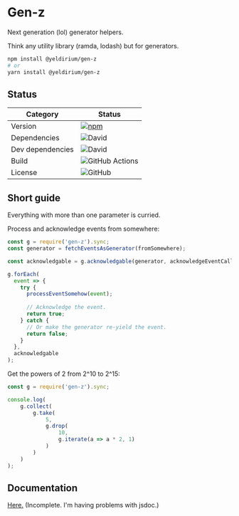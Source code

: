 # Gen-z

Next generation (lol) generator helpers.

Think any utility library (ramda, lodash) but for generators.

```sh
npm install @yeldirium/gen-z
# or
yarn install @yeldirium/gen-z
```


## Status

| Category         | Status                                                                                                  |
| ---------------- | ------------------------------------------------------------------------------------------------------- |
| Version          | [![npm](https://img.shields.io/npm/v/@yeldirium/gen-z)](https://www.npmjs.com/package/@yeldirium/gen-z) |
| Dependencies     | ![David](https://img.shields.io/david/yeldirium/gen-z)                                                  |
| Dev dependencies | ![David](https://img.shields.io/david/dev/yeldirium/gen-z)                                              |
| Build            | ![GitHub Actions](https://github.com/yeldiRium/gen-z/workflows/Release/badge.svg?branch=master)         |
| License          | ![GitHub](https://img.shields.io/github/license/yeldiRium/gen-z)                                        |

## Short guide

Everything with more than one parameter is curried.

Process and acknowledge events from somewhere:

```javascript
const g = require('gen-z').sync;
const generator = fetchEventsAsGenerator(fromSomewhere);

const acknowledgable = g.acknowledgable(generator, acknowledgeEventCallback);

g.forEach(
  event => {
    try {
      processEventSomehow(event);
    
      // Acknowledge the event.
      return true;
    } catch {
      // Or make the generator re-yield the event.
      return false;
    }
  },
  acknowledgable
);
```

Get the powers of 2 from 2^10 to 2^15:

```javascript
const g = require('gen-z').sync;

console.log(
    g.collect(
        g.take(
            5,
            g.drop(
                10,
                g.iterate(a => a * 2, 1)
            )
        )
    )
);
```

## Documentation

[Here.](./API.md) (Incomplete. I'm having problems with jsdoc.)
